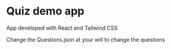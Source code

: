 # Quiz demo app

App developed with React and Tailwind CSS

Change the Questions.json at your will to change the questions
